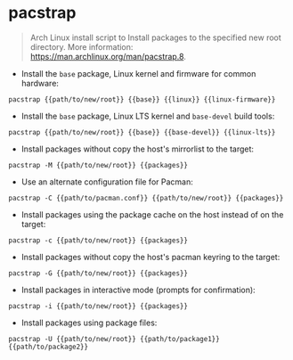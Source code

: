 # pacstrap

> Arch Linux install script to Install packages to the specified new root directory.
> More information: <https://man.archlinux.org/man/pacstrap.8>.

- Install the `base` package, Linux kernel and firmware for common hardware:

`pacstrap {{path/to/new/root}} {{base}} {{linux}} {{linux-firmware}}`

- Install the `base` package, Linux LTS kernel and `base-devel` build tools:

`pacstrap {{path/to/new/root}} {{base}} {{base-devel}} {{linux-lts}}`

- Install packages without copy the host's mirrorlist to the target:

`pacstrap -M {{path/to/new/root}} {{packages}}`

- Use an alternate configuration file for Pacman:

`pacstrap -C {{path/to/pacman.conf}} {{path/to/new/root}} {{packages}}`

- Install packages using the package cache on the host instead of on the target:

`pacstrap -c {{path/to/new/root}} {{packages}}`

- Install packages without copy the host's pacman keyring to the target:

`pacstrap -G {{path/to/new/root}} {{packages}}`

- Install packages in interactive mode (prompts for confirmation):

`pacstrap -i {{path/to/new/root}} {{packages}}`

- Install packages using package files:

`pacstrap -U {{path/to/new/root}} {{path/to/package1}} {{path/to/package2}}`

